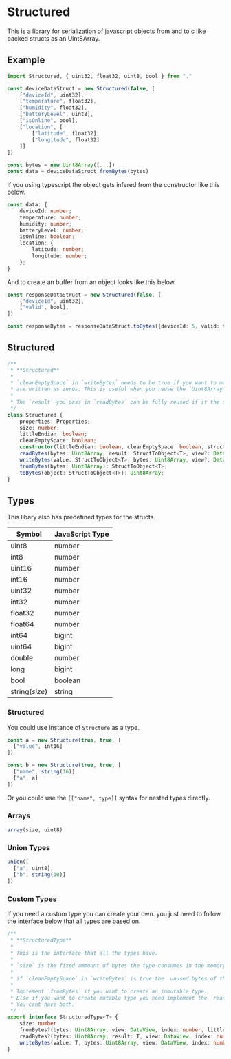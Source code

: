 # Structured
This is a library for serialization of javascript objects from and to c like packed structs as an Uint8Array.

## Example
```js
import Structured, { uint32, float32, uint8, bool } from "."

const deviceDataStruct = new Structured(false, [
	["deviceId", uint32],
	["temperature", float32],
	["humidity", float32],
	["batteryLevel", uint8],
	["isOnline", bool],
	["location", [
		["latitude", float32],
		["longitude", float32]
	]]
]) 

const bytes = new Uint8Array([...])
const data = deviceDataStruct.fromBytes(bytes)
```
If you using typescript the object gets infered from the constructor like this below.
```ts
const data: {
    deviceId: number;
    temperature: number;
    humidity: number;
    batteryLevel: number;
    isOnline: boolean;
    location: {
        latitude: number;
        longitude: number;
    };
}
```
And to create an buffer from an object looks like this below.
```ts
const responseDataStruct = new Structured(false, [
	["deviceId", uint32],
	["valid", bool],
]) 

const responseBytes = responseDataStruct.toBytes({deviceId: 5, valid: true}) 
```

## Structured
```ts
/**
 * **Structured**
 * 
 * `cleanEmptySpace` in `writeBytes` needs to be true if you want to make sure all the empty spaces in the value
 * are written as zeros. This is useful when you reuse the `Uint8Array`
 *  
 * The `result` you pass in `readBytes` can be fully reused if it the same shape. In this case it does not create objects unless something is missing. 
 */
class Structured {
    properties: Properties;
    size: number;
    littleEndian: boolean;
    cleanEmptySpace: boolean;
    constructor(littleEndian: boolean, cleanEmptySpace: boolean, struct: T);
    readBytes(bytes: Uint8Array, result: StructToObject<T>, view?: DataView, index?: number, littleEndian?: boolean): void;
    writeBytes(value: StructToObject<T>, bytes: Uint8Array, view?: DataView, index?: number, littleEndian?: boolean, overwriteEmtpy?: boolean): void;
    fromBytes(bytes: Uint8Array): StructToObject<T>;
    toBytes(object: StructToObject<T>): Uint8Array;
}
```

## Types
This libary also has predefined types for the structs.

| Symbol | JavaScript Type |
|-|-|
| uint8 | number |
| int8 | number |
| uint16 | number |
| int16 | number |
| uint32 | number |
| int32 | number |
| float32 | number |
| float64 | number |
| int64 | bigint |
| uint64 | bigint |
| double | number |
| long | bigint |
| bool | boolean |
| string(*size*) | string |


### Structured
You could use instance of `Structure` as a type.

```ts
const a = new Structure(true, true, [
  ["value", int16]
])

const b = new Structure(true, true, [
  ["name", string(16)]
  ["a", a] 
])
```

Or you could use the `[["name", type]]` syntax for nested types directly.

### Arrays
```ts 
array(size, uint8)
```

### Union Types
```ts
union([
  ["a", uint8],
  ["b", string(10)]
])
```

### Custom Types
If you need a custom type you can create your own. you just need to follow the interface below that all types are based on.
```ts
/**
 * **StructuredType**
 * 
 * This is the interface that all the types have.
 *
 * `size` is the fixed ammount of bytes the type consumes in the memory layout.
 *
 * if `cleanEmptySpace` in `writeBytes` is true the  unused bytes of the type to be set to zero in the `bytes`.
 *  
 * Implement `fromBytes` if you want to create an inmutable type.
 * Else if you want to create mutable type you need implement the `readBytes` function.
 * You cant have both.
 */
export interface StructuredType<T> {
	size: number
	fromBytes?(bytes: Uint8Array, view: DataView, index: number, littleEndian: boolean): T
	readBytes?(bytes: Uint8Array, result: T, view: DataView, index: number, littleEndian: boolean): void
	writeBytes(value: T, bytes: Uint8Array, view: DataView, index: number, littleEndian: boolean, cleanEmptySpace: boolean): void
}
```
